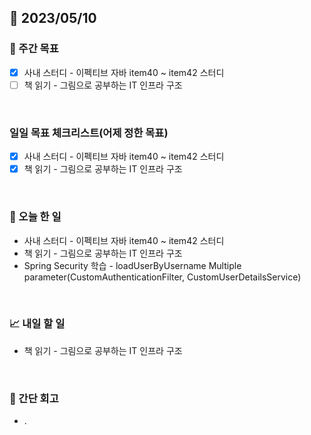 ## 📅 2023/05/10


### 👏 주간 목표

- [x] 사내 스터디 - 이펙티브 자바 item40 ~ item42 스터디
- [ ] 책 읽기 - 그림으로 공부하는 IT 인프라 구조

<br/>

### 일일 목표 체크리스트(어제 정한 목표)

- [x] 사내 스터디 - 이펙티브 자바 item40 ~ item42 스터디
- [x] 책 읽기 - 그림으로 공부하는 IT 인프라 구조

<br/>

### 💯 오늘 한 일

- 사내 스터디 - 이펙티브 자바 item40 ~ item42 스터디
- 책 읽기 - 그림으로 공부하는 IT 인프라 구조
- Spring Security 학습 - loadUserByUsername Multiple parameter(CustomAuthenticationFilter, CustomUserDetailsService)

<br/>

### 📈 내일 할 일

- 책 읽기 - 그림으로 공부하는 IT 인프라 구조

<br/>

### 🤔 간단 회고

- .
 
